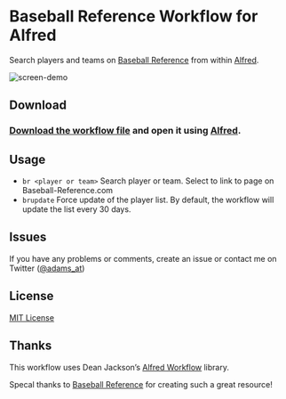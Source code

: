 Baseball Reference Workflow for Alfred
=============================

Search players and teams on [Baseball Reference](https://www.baseball-reference.com/) from within [Alfred](https://www.alfredapp.com/).

![screen-demo](https://user-images.githubusercontent.com/392510/85432140-25857f00-b548-11ea-865a-03ed3622b82d.gif "Demo")


Download
--------

### [Download the workflow file](https://github.com/atadams/baseball-reference-workflow/releases/download/v1.0.2/Baseball-Reference-Search.alfredworkflow) and open it using [Alfred](https://www.alfredapp.com/).


Usage
-----

- `br <player or team>` Search player or team. Select to link to page on Baseball-Reference.com
- `brupdate` Force update of the player list. By default, the workflow will update the list every 30 days.


Issues
------

If you have any problems or comments, create an issue or contact me on Twitter ([@adams_at](http://twitter.com/adams_at))


License
-------

[MIT License](http://opensource.org/licenses/MIT)


Thanks
------

This workflow uses Dean Jackson’s [Alfred Workflow](https://github.com/deanishe/alfred-workflow) library.

Specal thanks to [Baseball Reference](https://www.baseball-reference.com/) for creating such a great resource!
